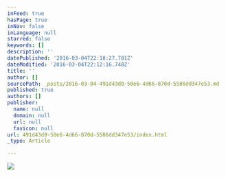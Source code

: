 ```yaml
---
inFeed: true
hasPage: true
inNav: false
inLanguage: null
starred: false
keywords: []
description: ''
datePublished: '2016-03-04T22:18:27.781Z'
dateModified: '2016-03-04T22:12:16.748Z'
title: ''
author: []
sourcePath: _posts/2016-03-04-491d43d0-50e6-4d66-870d-5586dd347e53.md
published: true
authors: []
publisher:
  name: null
  domain: null
  url: null
  favicon: null
url: 491d43d0-50e6-4d66-870d-5586dd347e53/index.html
_type: Article

---
```

![](https://the-grid-user-content.s3-us-west-2.amazonaws.com/ff32a9c3-bc33-4837-b0c7-414436c0f984.jpg)